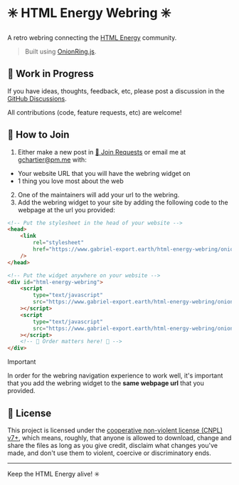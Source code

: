 # ✳️ HTML Energy Webring ✳️

A retro webring connecting the [HTML Energy](https://html.energy) community.

> Built using [OnionRing.js](https://garlic.garden/onionring/).

## 🚧 Work in Progress

If you have ideas, thoughts, feedback, etc, please post a discussion in the [GitHub Discussions](https://github.com/gchartier/html-energy-webring/discussions).

All contributions (code, feature requests, etc) are welcome!

## 🔗 How to Join

1. Either make a new post in [🔗 Join Requests](https://github.com/gchartier/html-energy-webring/discussions/categories/join-requests) or email me at [gchartier@pm.me](mailto:gchartier@pm.me) with:

-   Your website URL that you will have the webring widget on
-   1 thing you love most about the web

2. One of the maintainers will add your url to the webring.
3. Add the webring widget to your site by adding the following code to the webpage at the url you provided:

```html
<!-- Put the stylesheet in the head of your website -->
<head>
    <link
        rel="stylesheet"
        href="https://www.gabriel-export.earth/html-energy-webring/onionring/styles.css"
    />
</head>

<!-- Put the widget anywhere on your website -->
<div id="html-energy-webring">
    <script
        type="text/javascript"
        src="https://www.gabriel-export.earth/html-energy-webring/onionring/variables.js"
    ></script>
    <script
        type="text/javascript"
        src="https://www.gabriel-export.earth/html-energy-webring/onionring/widget.js"
    ></script>
    <!-- 🔺 Order matters here! 🔺 -->
</div>
```

> [!IMPORTANT]  
> In order for the webring navigation experience to work well, it's important that you add the webring widget to the **same webpage url** that you provided.

## 📜 License

This project is licensed under the [cooperative non-violent license (CNPL) v7+](https://thufie.lain.haus/NPL.html), which means, roughly, that anyone is allowed to download, change and share the files as long as you give credit, disclaim what changes you've made, and don't use them to violent, coercive or discriminatory ends.

---

Keep the HTML Energy alive! ✳️
